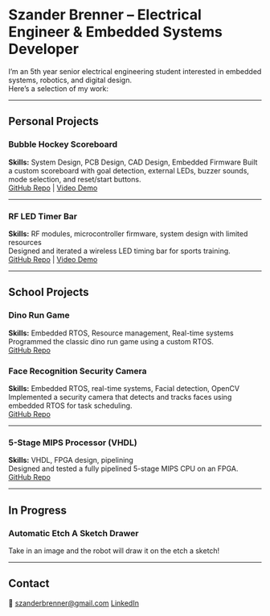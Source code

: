 # Szander Brenner – Electrical Engineer & Embedded Systems Developer

I’m an 5th year senior electrical engineering student interested in embedded systems, robotics, and digital design.  
Here’s a selection of my work:

---

## Personal Projects

### Bubble Hockey Scoreboard
**Skills:** System Design, PCB Design, CAD Design, Embedded Firmware
Built a custom scoreboard with goal detection, external LEDs, buzzer sounds, mode selection, and reset/start buttons.  
[GitHub Repo](https://github.com/SzanderB/BubbleHockeyScoreboard) | [Video Demo](https://youtu.be/nwzQTY0Y3hk)

---

### RF LED Timer Bar
**Skills:** RF modules, microcontroller firmware, system design with limited resources  
Designed and iterated a wireless LED timing bar for sports training.  
[GitHub Repo](https://github.com/SzanderB/RF-LED-Timer) | [Video Demo](https://youtube.com/shorts/uT_QXEIdz4I)

---

## School Projects

### Dino Run Game
**Skills:** Embedded RTOS, Resource management, Real-time systems
Programmed the classic dino run game using a custom RTOS.  
[GitHub Repo](https://github.com/SzanderB/DinoRun)

### Face Recognition Security Camera
**Skills:** Embedded RTOS, real-time systems, Facial detection, OpenCV
Implemented a security camera that detects and tracks faces using embedded RTOS for task scheduling.  
[GitHub Repo](https://github.com/SzanderB/FaceTracker)

---

### 5-Stage MIPS Processor (VHDL)
**Skills:** VHDL, FPGA design, pipelining  
Designed and tested a fully pipelined 5-stage MIPS CPU on an FPGA.  
[GitHub Repo](https://github.com/yourusername/mips-vhdl)

---

## In Progress

### Automatic Etch A Sketch Drawer
Take in an image and the robot will draw it on the etch a sketch!

---

## Contact
📧 szanderbrenner@gmail.com 
[LinkedIn](https://www.linkedin.com/in/szander-brenner/)
